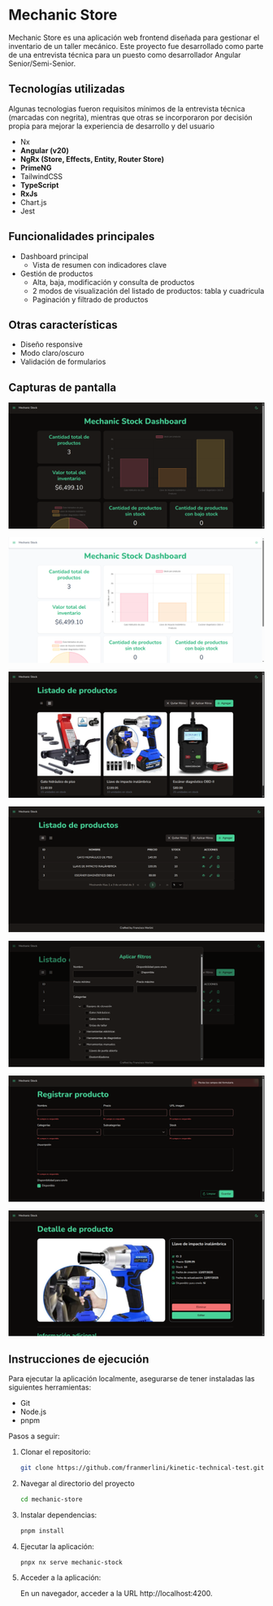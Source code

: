 # Mechanic Store

Mechanic Store es una aplicación web frontend diseñada para gestionar el inventario de un taller mecánico. Este proyecto fue desarrollado como parte de una entrevista técnica para un puesto como desarrollador Angular Senior/Semi-Senior.

## Tecnologías utilizadas

Algunas tecnologias fueron requisitos mínimos de la entrevista técnica (marcadas con negrita), mientras que otras se incorporaron por decisión propia para mejorar la experiencia de desarrollo y del usuario

- Nx
- **Angular (v20)**
- **NgRx (Store, Effects, Entity, Router Store)**
- **PrimeNG**
- TailwindCSS
- **TypeScript**
- **RxJs**
- Chart.js
- Jest

## Funcionalidades principales

- Dashboard principal
    - Vista de resumen con indicadores clave
- Gestión de productos
    - Alta, baja, modificación y consulta de productos
    - 2 modos de visualización del listado de productos: tabla y cuadricula
    - Paginación y filtrado de productos

## Otras características

- Diseño responsive
- Modo claro/oscuro
- Validación de formularios

## Capturas de pantalla

![Dashboard principal modo oscuro](<./screenshots/Screenshot from 2025-07-16 00-56-20.png>)

![Dashboard principal modo claro](<./screenshots/Screenshot from 2025-07-16 00-56-30.png>)

![Listado de productos en cuadricula](<./screenshots/Screenshot from 2025-07-16 00-56-46.png>)

![Listado de productos en tabla](<./screenshots/Screenshot from 2025-07-16 00-56-53.png>)

![Filtrado de productos](<./screenshots/Screenshot from 2025-07-16 00-57-15.png>)

![Validacion de formularios](<./screenshots/Screenshot from 2025-07-16 00-57-41.png>)

![Detalle de producto](<./screenshots/Screenshot from 2025-07-16 00-58-11.png>)

## Instrucciones de ejecución

Para ejecutar la aplicación localmente, asegurarse de tener instaladas las siguientes herramientas:

- Git
- Node.js
- pnpm

Pasos a seguir:

1. Clonar el repositorio:

    ```sh 
    git clone https://github.com/franmerlini/kinetic-technical-test.git
    ```
2. Navegar al directorio del proyecto

    ```sh
    cd mechanic-store
    ```

3. Instalar dependencias:

    ```sh
    pnpm install
    ```

4. Ejecutar la aplicación:

    ```sh
    pnpx nx serve mechanic-stock
    ```

5. Acceder a la aplicación:

    En un navegador, acceder a la URL http://localhost:4200.
